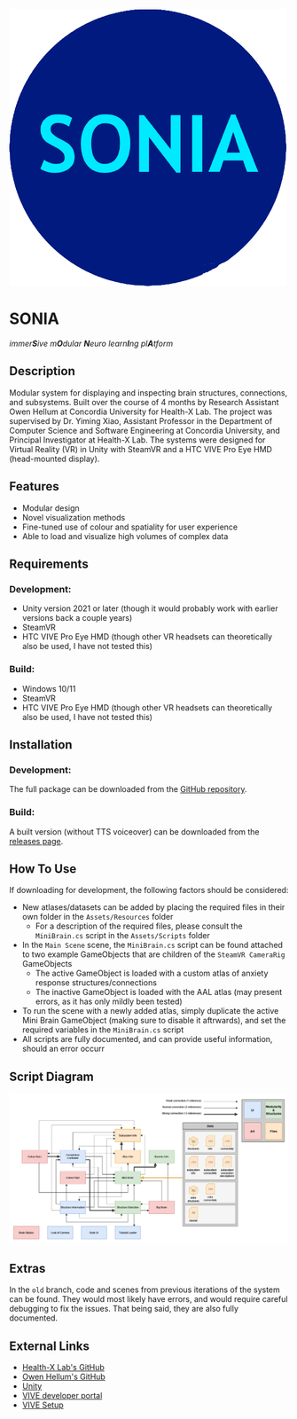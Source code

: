 ![SONIA logo](https://github.com/HealthX-Lab/SONIA/blob/main/Assets/Materials/SONIA.png)

# SONIA

*immer**S**ive m**O**dular **N**euro learn**I**ng pl**A**tform*



## Description

Modular system for displaying and inspecting brain structures, connections, and subsystems. Built over the course of 4 months by Research Assistant Owen Hellum at Concordia University for Health-X Lab. The project was supervised by Dr. Yiming Xiao, Assistant Professor in the Department of Computer Science and Software Engineering at Concordia University, and Principal Investigator at Health-X Lab. The systems were designed for Virtual Reality (VR) in Unity with SteamVR and a HTC VIVE Pro Eye HMD (head-mounted display).

## Features

- Modular design
- Novel visualization methods
- Fine-tuned use of colour and spatiality for user experience
- Able to load and visualize high volumes of complex data

## Requirements

### Development:
- Unity version 2021 or later (though it would probably work with earlier versions back a couple years)
- SteamVR
- HTC VIVE Pro Eye HMD (though other VR headsets can theoretically also be used, I have not tested this)

### Build:
- Windows 10/11
- SteamVR
- HTC VIVE Pro Eye HMD (though other VR headsets can theoretically also be used, I have not tested this)

## Installation

### Development:
The full package can be downloaded from the [GitHub repository](https://github.com/HealthX-Lab/SONIA).

### Build:
A built version (without TTS voiceover) can be downloaded from the [releases page](https://github.com/HealthX-Lab/SONIA/releases).

## How To Use

If downloading for development, the following factors should be considered:
- New atlases/datasets can be added by placing the required files in their own folder in the `Assets/Resources` folder
	- For a description of the required files, please consult the `MiniBrain.cs` script in the `Assets/Scripts` folder
- In the `Main Scene` scene, the `MiniBrain.cs` script can be found attached to two example GameObjects that are children of the `SteamVR CameraRig` GameObjects
	- The active GameObject is loaded with a custom atlas of anxiety response structures/connections
	- The inactive GameObject is loaded with the AAL atlas (may present errors, as it has only mildly been tested)
- To run the scene with a newly added atlas, simply duplicate the active Mini Brain GameObject (making sure to disable it aftrwards), and set the required variables in the `MiniBrain.cs` script
- All scripts are fully documented, and can provide useful information, should an error occurr

## Script Diagram

![SONIA script diagram](https://github.com/HealthX-Lab/SONIA/blob/main/Assets/Materials/SONIA_Script_Diagram.png)

## Extras

In the `old` branch, code and scenes from previous iterations of the system can be found. They would most likely have errors, and would require careful debugging to fix the issues. That being said, they are also fully documented.

## External Links

- [Health-X Lab's GitHub](https://github.com/HealthX-Lab)
- [Owen Hellum's GitHub](https://github.com/Owmacohe)
- [Unity](https://unity.com)
- [VIVE developer portal](https://developer.vive.com)
- [VIVE Setup](https://www.vive.com/ca/setup)
